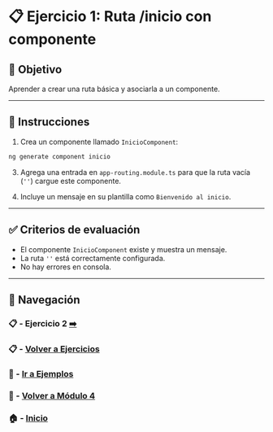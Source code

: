 # 📋 Ejercicio 1: Ruta /inicio con componente

## 🎯 Objetivo
Aprender a crear una ruta básica y asociarla a un componente.

---

## 📝 Instrucciones
1. Crea un componente llamado `InicioComponent`:

```bash
ng generate component inicio
```

3. Agrega una entrada en `app-routing.module.ts` para que la ruta vacía (`''`) cargue este componente.

4. Incluye un mensaje en su plantilla como `Bienvenido al inicio`.

---

## ✅ Criterios de evaluación
- El componente `InicioComponent` existe y muestra un mensaje.
- La ruta `''` está correctamente configurada.
- No hay errores en consola.

---

## 🔁 Navegación

### 📋 - Ejercicio 2 [➡️](./Ejercicio_2.md)

### 📋 - [Volver a Ejercicios](../README.md)

### 🧪 - [Ir a Ejemplos](../../Ejemplos/README.md)

### 📘 - [Volver a Módulo 4](../../Modulo_4.md) 

### 🏠 - [Inicio](../../../README.md)
